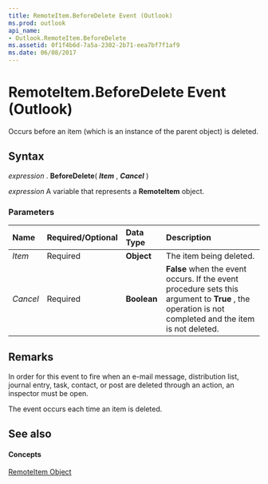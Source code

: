 ```yaml
---
title: RemoteItem.BeforeDelete Event (Outlook)
ms.prod: outlook
api_name:
- Outlook.RemoteItem.BeforeDelete
ms.assetid: 0f1f4b6d-7a5a-2302-2b71-eea7bf7f1af9
ms.date: 06/08/2017
---
```



# RemoteItem.BeforeDelete Event (Outlook)

Occurs before an item (which is an instance of the parent object) is deleted.


## Syntax

 _expression_ . **BeforeDelete**( **_Item_** , **_Cancel_** )

 _expression_ A variable that represents a **RemoteItem** object.


### Parameters



|**Name**|**Required/Optional**|**Data Type**|**Description**|
|:-----|:-----|:-----|:-----|
| _Item_|Required| **Object**|The item being deleted.|
| _Cancel_|Required| **Boolean**| **False** when the event occurs. If the event procedure sets this argument to **True** , the operation is not completed and the item is not deleted.|

## Remarks

In order for this event to fire when an e-mail message, distribution list, journal entry, task, contact, or post are deleted through an action, an inspector must be open.

The event occurs each time an item is deleted.


## See also


#### Concepts


[RemoteItem Object](Outlook.RemoteItem.md)

